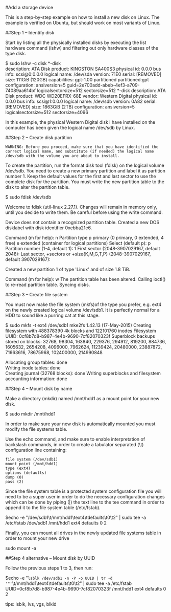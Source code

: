 #Add a storage device

This is a step-by-step example on how to install a new disk on Linux. The example is verified on Ubuntu, but should work on most variants of Linux.

##Step 1 – Identify disk

Start by listing all the physically installed disks by executing the list hardware command (lshw) and filtering out only hardware classes of the type disk.

$ sudo lshw -c disk
  *-disk                  
       description: ATA Disk
       product: KINGSTON SA400S3
       physical id: 0.0.0
       bus info: scsi@0:0.0.0
       logical name: /dev/sda
       version: 71E0
       serial: [REMOVED]
       size: 111GiB (120GB)
       capabilities: gpt-1.00 partitioned partitioned:gpt
       configuration: ansiversion=5 guid=2e700add-abeb-4ef3-a709-74089aa614bf
       logicalsectorsize=512 sectorsize=512
  *-disk
       description: ATA Disk
       product: WDC WD20EFRX-68E
       vendor: Western Digital
       physical id: 0.0.0
       bus info: scsi@1:0.0.0
       logical name: /dev/sdb
       version: 0A82
       serial: [REMOVED]
       size: 1863GiB (2TB)
       configuration: ansiversion=5 logicalsectorsize=512 sectorsize=4096

In this example, the physical Western Digital disk i have installed on the computer has been given the logical name /dev/sdb by Linux.

##Step 2 – Create disk partition

    WARNING: Before you proceed, make sure that you have identified the correct logical name, and substitute (if needed) the logical name /dev/sdb with the volume you are about to install.

To create the partition, run the format disk tool (fdisk) on the logical volume /dev/sdb. You need to create a new primary partition and label it as partition number 1. Keep the default values for the first and last sector to use the complete disk for the partition. You must write the new partition table to the disk to alter the partition table.

$ sudo fdisk /dev/sdb 

Welcome to fdisk (util-linux 2.27.1).
Changes will remain in memory only, until you decide to write them.
Be careful before using the write command.

Device does not contain a recognized partition table.
Created a new DOS disklabel with disk identifier 0xebba21e6.

Command (m for help): n
Partition type
   p   primary (0 primary, 0 extended, 4 free)
   e   extended (container for logical partitions)
Select (default p): p
Partition number (1-4, default 1): 1
First sector (2048-3907029167, default 2048): 
Last sector, +sectors or +size{K,M,G,T,P} (2048-3907029167, default 3907029167): 

Created a new partition 1 of type 'Linux' and of size 1.8 TiB.

Command (m for help): w
The partition table has been altered.
Calling ioctl() to re-read partition table.
Syncing disks.

##Step 3 – Create file system

You must now make the file system (mkfs)of the type you prefer, e.g. ext4 on the newly created logical volume /dev/sdb1. It is perfectly normal for a HDD to sound like a purring cat at this stage.

$ sudo mkfs -t ext4 /dev/sdb1
mke2fs 1.42.13 (17-May-2015)
Creating filesystem with 488378390 4k blocks and 122101760 inodes
Filesystem UUID: 0cf8b7d8-b987-4e4b-9690-7cf82070323f
Superblock backups stored on blocks: 
	32768, 98304, 163840, 229376, 294912, 819200, 884736, 1605632, 2654208, 
	4096000, 7962624, 11239424, 20480000, 23887872, 71663616, 78675968, 
	102400000, 214990848

Allocating group tables: done                            
Writing inode tables: done                            
Creating journal (32768 blocks): done
Writing superblocks and filesystem accounting information: done

##Step 4 – Mount disk by name

Make a directory (mkdir) named /mnt/hdd1 as a mount point for your new disk.

$ sudo mkdir /mnt/hdd1

In order to make sure your new disk is automatically mounted you must modify the file systems table.

Use the echo command, and make sure to enable interpretation of backslash commands, in order to create a tabulator separated (\t) configuration line containing:

    file system (/dev/sdb1)
    mount point (/mnt/hdd1)
    type (ext4)
    options (defaults)
    dump (0)
    pass (2)

Since the file system table is a protected system configuration file you will need to be a super user in order to do the necessary configuration changes which can be done by piping (|) the text line to the  tee command in order to append it to the file system table (/etc/fstab).

$echo -e "/dev/sdb1\t/mnt/hdd1\text4\tdefaults\t0\t2" | sudo tee -a /etc/fstab
/dev/sdb1 /mnt/hdd1 ext4 defaults 0 2

Finally, you can mount all drives in the newly updated file systems table in order to mount your new drive

sudo mount -a

##Step 4 alternative – Mount disk by UUID

Follow the previous steps 1 to 3, then run:

$echo -e "`lsblk /dev/sdb1 -n -P -o UUID | tr -d '"'`\t/mnt/hdd1\text4\tdefaults\t0\t2" | sudo tee -a /etc/fstab
UUID=0cf8b7d8-b987-4e4b-9690-7cf82070323f /mnt/hdd1 ext4 defaults 0 2

tips: lsblk, lvs, vgs, blkid
